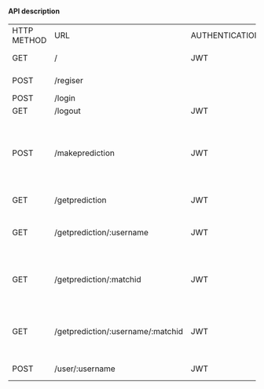 <!--
HTTP Method         URL                                         Authentication
GET                 /                                               JWT
POST                /register               
POST                /login
GET                 /logout                                         JWT
POST                /makeprediction                                 JWT
GET                 /getprediction
GET                 /getprediction/username                         JWT
GET                 /getprediction/matchid                          JWT
GET                 /getprediction/username/matchid                 JWT
POST                /user/username              
-->
#### API description
<table>
<tr>
<td>HTTP METHOD</td>
<td>URL</td>
<td>AUTHENTICATION</td>
<td>DESCRIPTION</td>
</tr>
<tr>
<td>GET</td>
<td>/</td>
<td>JWT</td>
<td>Returns Index page info</td>
</tr>
<tr>
<td>POST</td>
<td>/regiser</td>
<td></td>
<td>Register new user</td>
</tr>
<tr>
<td>POST</td>
<td>/login</td>
<td></td>
<td>Login user</td>
</tr>
<tr>
<td>GET</td>
<td>/logout</td>
<td>JWT</td>
<td>User logout</td>
</tr>
<tr>
<td>POST</td>
<td>/makeprediction</td>
<td>JWT</td>
<td>make prediction (send username and matchid in request json)</td>
</tr>
<tr>
<td>GET</td>
<td>/getprediction</td>
<td>JWT</td>
<td>get all predictions</td>
</tr>
<tr>
<td>GET</td>
<td>/getprediction/:username</td>
<td>JWT</td>
<td>get all predictions made by user = username</td>
</tr>
<tr>
<td>GET</td>
<td>/getprediction/:matchid</td>
<td>JWT</td>
<td>get all predictions made for match = matchid</td>
</tr>
<tr>
<td>GET</td>
<td>/getprediction/:username/:matchid</td>
<td>JWT</td>
<td>get prediction made by user = username for match = matchid</td>
</tr>
<tr>
<td>POST</td>
<td>/user/:username</td>
<td>JWT</td>
<td>Update user score</td>
</tr>
</table>